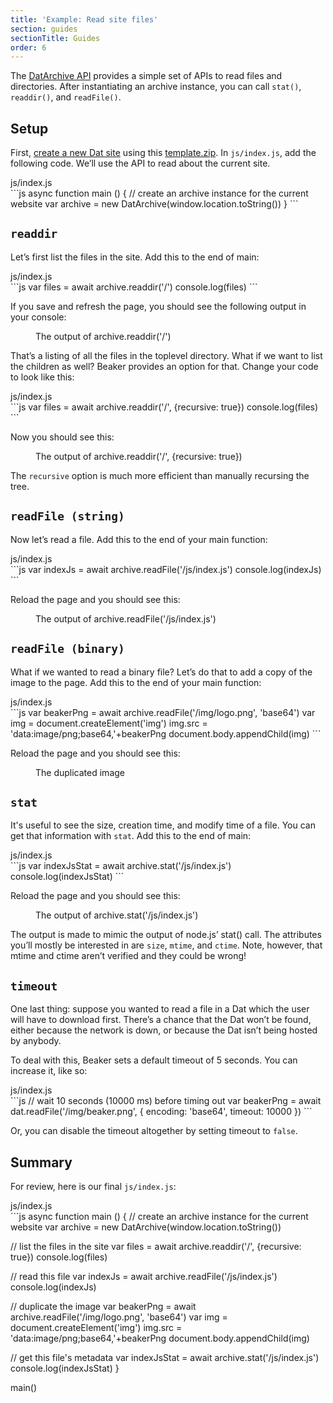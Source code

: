 ```yaml
---
title: 'Example: Read site files'
section: guides
sectionTitle: Guides
order: 6
---
```


The [DatArchive API](/docs/apis/dat.html) provides a simple set of APIs to read files and directories. After instantiating an archive instance, you can call `stat()`, `readdir()`, and `readFile()`.

## Setup

First, [create a new Dat site](/docs/using-beaker/create-a-site.html) using this [<i class="fa fa-file-archive-o"></i> template.zip](/docs/tutorials/template.zip). In `js/index.js`, add the following code. We’ll use the API to read about the current site.

<figcaption class="code">js/index.js</figcaption>
```js
async function main () {
  // create an archive instance for the current website
  var archive = new DatArchive(window.location.toString())
}
```

## `readdir`

Let’s first list the files in the site. Add this to the end of main:

<figcaption class="code">js/index.js</figcaption>
```js
var files = await archive.readdir('/')
console.log(files)
```

If you save and refresh the page, you should see the following output in your console:

<figure>
<img data-src="/img/docs/tut-read-site-files/readdir.jpg" >
<figcaption>The output of archive.readdir('/')</figcaption>
</figure>

That’s a listing of all the files in the toplevel directory. What if we want to list the children as well? Beaker provides an option for that. Change your code to look like this:

<figcaption class="code">js/index.js</figcaption>
```js
var files = await archive.readdir('/', {recursive: true})
console.log(files)
```

Now you should see this:

<figure>
<img data-src="/img/docs/tut-read-site-files/readdir-recursive.jpg" >
<figcaption>The output of archive.readdir('/', {recursive: true})</figcaption>
</figure>

The `recursive` option is much more efficient than manually recursing the tree.

## `readFile (string)`

Now let’s read a file. Add this to the end of your main function:

<figcaption class="code">js/index.js</figcaption>
```js
var indexJs = await archive.readFile('/js/index.js')
console.log(indexJs)
```

Reload the page and you should see this:

<figure>
<img data-src="/img/docs/tut-read-site-files/readfile.jpg" >
<figcaption>The output of archive.readFile('/js/index.js')</figcaption>
</figure>

## `readFile (binary)`

What if we wanted to read a binary file? Let’s do that to add a copy of the image to the page. Add this to the end of your main function:

<figcaption class="code">js/index.js</figcaption>
```js
var beakerPng = await archive.readFile('/img/logo.png', 'base64')
var img = document.createElement('img')
img.src = 'data:image/png;base64,'+beakerPng
document.body.appendChild(img)
```

Reload the page and you should see this:

<figure>
<img data-src="/img/docs/tut-read-site-files/imgcopy.jpg" >
<figcaption>The duplicated image</figcaption>
</figure>

## `stat`

It's useful to see the size, creation time, and modify time of a file. You can get that information with `stat`. Add this to the end of main:

<figcaption class="code">js/index.js</figcaption>
```js
var indexJsStat = await archive.stat('/js/index.js')
console.log(indexJsStat)
```

Reload the page and you should see this:

<figure>
<img data-src="/img/docs/tut-read-site-files/stat.jpg" >
<figcaption>The output of archive.stat('/js/index.js')</figcaption>
</figure>

The output is made to mimic the output of node.js’ stat() call. The attributes you’ll mostly be interested in are `size`, `mtime`, and `ctime`. Note, however, that mtime and ctime aren’t verified and they could be wrong!

## `timeout`

One last thing: suppose you wanted to read a file in a Dat which the user will have to download first. There’s a chance that the Dat won’t be found, either because the network is down, or because the Dat isn’t being hosted by anybody.

To deal with this, Beaker sets a default timeout of 5 seconds. You can increase it, like so:

<figcaption class="code">js/index.js</figcaption>
```js
// wait 10 seconds (10000 ms) before timing out
var beakerPng = await dat.readFile('/img/beaker.png', {
  encoding: 'base64',
  timeout: 10000
})
```

Or, you can disable the timeout altogether by setting timeout to `false`.

## Summary

For review, here is our final `js/index.js`:

<figcaption class="code">js/index.js</figcaption>
```js
async function main () {
  // create an archive instance for the current website
  var archive = new DatArchive(window.location.toString())

  // list the files in the site
  var files = await archive.readdir('/', {recursive: true})
  console.log(files)

  // read this file
  var indexJs = await archive.readFile('/js/index.js')
  console.log(indexJs)

  // duplicate the image
  var beakerPng = await archive.readFile('/img/logo.png', 'base64')
  var img = document.createElement('img')
  img.src = 'data:image/png;base64,'+beakerPng
  document.body.appendChild(img)

  // get this file's metadata
  var indexJsStat = await archive.stat('/js/index.js')
  console.log(indexJsStat)
}

main()
```